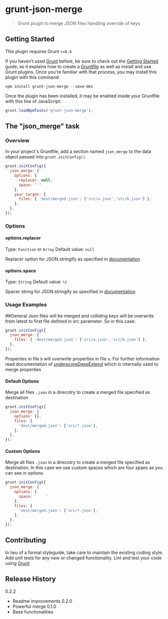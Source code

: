 # grunt-json-merge

> Grunt plugin to merge JSON files handling override of keys

## Getting Started
This plugin requires Grunt `>=0.4`

If you haven't used [Grunt](http://gruntjs.com/) before, be sure to check out the [Getting Started](http://gruntjs.com/getting-started) guide, as it explains how to create a [Gruntfile](http://gruntjs.com/sample-gruntfile) as well as install and use Grunt plugins. Once you're familiar with that process, you may install this plugin with this command:

```shell
npm install grunt-json-merge --save-dev
```

Once the plugin has been installed, it may be enabled inside your Gruntfile with this line of JavaScript:

```js
grunt.loadNpmTasks('grunt-json-merge');
```

## The "json_merge" task

### Overview
In your project's Gruntfile, add a section named `json_merge` to the data object passed into `grunt.initConfig()`.

```js
grunt.initConfig({
  json_merge: {
    options: {
      replacer: null,
      space: " "
    },
    your_target: {
      files: { 'dest/merged.json': ['src/a.json','src/b.json'] },
    },
  },
});
```

### Options

#### options.replacer
Type: `Function` or `Array` 
Default value: `null`

Replacer option for JSON.stringify as specified in [documentation](https://developer.mozilla.org/en-US/docs/Web/JavaScript/Reference/Global_Objects/JSON/stringify)

#### options.space
Type: `String`
Default value: `\t`

Spacer string for JSON.stringify as specified in [documentation](https://developer.mozilla.org/en-US/docs/Web/JavaScript/Reference/Global_Objects/JSON/stringify)

### Usage Examples

##General
Json files will be merged and colliding keys will be overwrite from latest to first file defined in src parameter.
So in this case:
```js
grunt.initConfig({
  json_merge: {
    files: { 'dest/merged.json': ['src/a.json','src/b.json'] },
  },
});
```
Properties in file `b` will overwrite properties in file `a`.
For further information read documentation of [underscoreDeepExtend](https://github.com/pygy/underscoreDeepExtend) which is internally used to merge properties


#### Default Options
Merge all files `.json` in a direcotry to create a merged file specified as destination

```js
grunt.initConfig({
  json_merge: {
    options: {},
    files: {
      'dest/merged.json': ['src/*.json'],
    },
  },
});
```

#### Custom Options
Merge all files `.json` in a direcotry to create a merged file specified as destination. In this case we use custom spaces which are four spaes as you can see in options

```js
grunt.initConfig({
  json_merge: {
    options: {
      space: '    '
    },
    files: {
      'dest/merged.json': ['src/*.json'],
    },
  },
});
```

## Contributing
In lieu of a formal styleguide, take care to maintain the existing coding style. Add unit tests for any new or changed functionality. Lint and test your code using [Grunt](http://gruntjs.com/).

## Release History
0.2.2
  - Readme improvements
0.2.0
  - Powerful merge
0.1.0
  - Base functionalities
